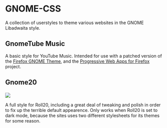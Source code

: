 # GNOME-CSS
A collection of userstyles to theme various websites in the GNOME Libadwaita style. 


## GnomeTube Music 
A basic style for YouTube Music. Intended for use with a patched version of the [Firefox GNOME Theme](https://github.com/rafaelmardojai/firefox-gnome-theme), and the [Progressive Web Apps for Firefox](https://github.com/filips123/PWAsForFirefox) project.

## Gnome20 <p align="left">
  <a target="_blank" rel="noopener noreferrer" href="https://github.com/AnthemV/GNOME-CSS/raw/main/Gnome20.user.styl">
    <img src="https://img.shields.io/badge/Install%20directly%20with-Stylus-116b59.svg?longCache=true&style=flat"/>
  </a>
 </p>
A full style for Roll20, including a great deal of tweaking and polish in order to fix up the terrible default appearence. Only works when Roll20 is set to dark mode, because the sites uses two different stylesheets for its themes for some reason. 
